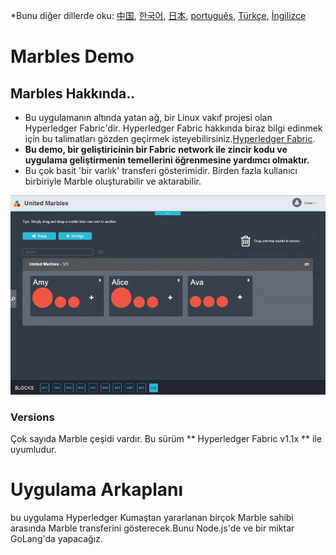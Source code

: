 *Bunu diğer dillerde oku: [中国](README-cn.md), [한국어](README-ko.md), [日本](README-ja.md), [português](README-pt.md), [Türkçe](README-tr.md), [İngilizce](README.md)
# Marbles Demo

## Marbles Hakkında..
- Bu uygulamanın altında yatan ağ, bir Linux vakıf projesi olan Hyperledger Fabric'dir. Hyperledger Fabric hakkında biraz bilgi edinmek için bu talimatları gözden geçirmek isteyebilirsiniz.[Hyperledger Fabric](https://github.com/hyperledger/fabric/tree/master/docs).
- **Bu demo, bir geliştiricinin bir Fabric network ile zincir kodu ve uygulama geliştirmenin temellerini öğrenmesine yardımcı olmaktır.**
- Bu çok basit 'bir varlık' transferi gösterimidir. Birden fazla kullanıcı birbiriyle Marble oluşturabilir ve aktarabilir.

![](/doc_images/marbles-peek.gif)

### Versions
Çok sayıda Marble çeşidi vardır. Bu sürüm ** Hyperledger Fabric v1.1x ** ile uyumludur.

# Uygulama Arkaplanı
 bu uygulama Hyperledger Kumaştan yararlanan birçok Marble sahibi arasında Marble transferini gösterecek.Bunu Node.js'de ve bir miktar GoLang'da yapacağız.
